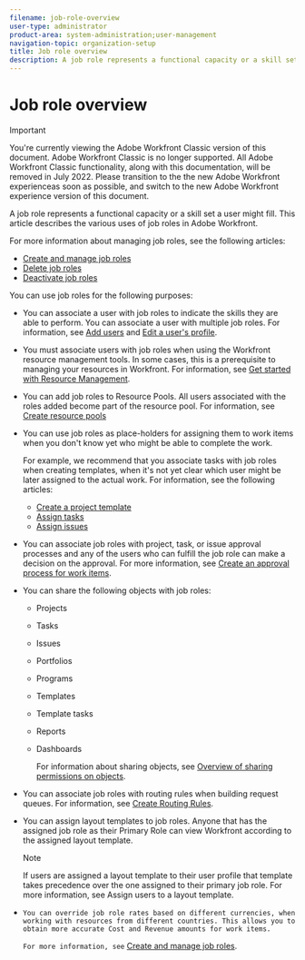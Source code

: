 ```yaml
---
filename: job-role-overview
user-type: administrator
product-area: system-administration;user-management
navigation-topic: organization-setup
title: Job role overview
description: A job role represents a functional capacity or a skill set a user might fill. This article describes the various uses of job roles in Adobe Workfront.
---
```


# Job role overview

>[!IMPORTANT]
>
>You're currently viewing the Adobe Workfront Classic version of this document. Adobe Workfront Classic is no longer supported. All Adobe Workfront Classic functionality, along with this documentation, will be removed in July 2022. Please transition to the the new Adobe Workfront experienceas soon as possible, and switch to the new Adobe Workfront experience version of this document.

A job role represents a functional capacity or a skill set a user might fill.&nbsp;This article describes the various uses of job roles in&nbsp;Adobe Workfront. 

For more information about managing job roles, see the following articles:

* [Create and manage job roles](../../../administration-and-setup/set-up-workfront/organizational-setup/create-manage-job-roles.md) 
* [Delete job roles](../../../administration-and-setup/set-up-workfront/organizational-setup/delete-job-roles.md) 
* [Deactivate job roles](../../../administration-and-setup/set-up-workfront/organizational-setup/deactivate-job-roles.md)

You can use job roles for the following purposes:

* You can associate a user with job roles to indicate the skills they are able to perform. You can associate a user with multiple job roles. For information, see [Add users](../../../administration-and-setup/add-users/create-and-manage-users/add-users.md) and [Edit a user's profile](../../../administration-and-setup/add-users/create-and-manage-users/edit-a-users-profile.md). 
* You must associate users with job roles when using the Workfront resource management tools.&nbsp;In some cases, this is a prerequisite to managing your resources in Workfront. For information, see [Get started with Resource Management](../../../resource-mgmt/resource-mgmt-overview/get-started-resource-management.md). 
* You can add job roles to Resource Pools. All users associated with the roles added become part of the resource pool. For information, see [Create resource pools](../../../resource-mgmt/resource-planning/resource-pools/create-resource-pools.md)
* You can use job roles as place-holders for assigning them to work items when you don't know yet who might be able to complete the work.

  For example, we recommend that you associate tasks with job roles when creating templates, when it's not yet clear which user might be later assigned to the actual work. For information, see the following articles:

   * [Create a project template](../../../manage-work/projects/create-and-manage-templates/create-template.md) 
   * [Assign tasks](../../../manage-work/tasks/assign-tasks/assign-tasks.md) 
   * [Assign issues](../../../manage-work/issues/manage-issues/assign-issues.md)

* You can associate job roles with project, task, or issue approval processes and any of the users who can fulfill the job role can make a decision on the approval. For more information, see [Create an approval process for work items](../../../administration-and-setup/customize-workfront/configure-approval-milestone-processes/create-approval-processes.md).
* You can share the following objects with job roles:

   * Projects
   * Tasks
   * Issues
   * Portfolios
   * Programs
   * Templates
   * Template tasks
   * Reports
   * Dashboards

     For information about sharing objects, see [Overview of sharing permissions on objects](../../../workfront-basics/grant-and-request-access-to-objects/sharing-permissions-on-objects-overview.md).

* You can associate job roles with routing rules when building request queues.&nbsp;For information, see [Create Routing Rules](../../../manage-work/requests/create-and-manage-request-queues/create-routing-rules.md). 
* You can assign layout templates to job roles. Anyone that has the assigned job role as their Primary Role can view Workfront according to the assigned layout template.

  >[!NOTE]
  >
  >If users are assigned a layout template to their user profile that template takes precedence over the one assigned to their primary job role.&nbsp;For more information, see Assign users to a layout template.

* ```You can override job role rates based on different currencies, when working with resources from different countries. This allows you to obtain more accurate Cost and Revenue amounts for work items.```

  ```For more information, see``` [Create and manage job roles](../../../administration-and-setup/set-up-workfront/organizational-setup/create-manage-job-roles.md).

&nbsp;
